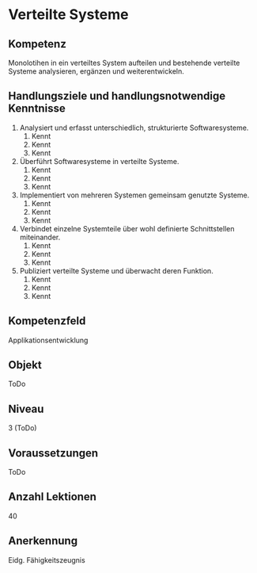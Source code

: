 # Verteilte Systeme

## Kompetenz
Monolotihen in ein verteiltes System aufteilen und bestehende verteilte Systeme analysieren, ergänzen und weiterentwickeln. 

## Handlungsziele und handlungsnotwendige Kenntnisse
1. Analysiert und erfasst unterschiedlich, strukturierte Softwaresysteme.
   1. Kennt 
   1. Kennt
   1. Kennt
1. Überführt Softwaresysteme in verteilte Systeme.
   1. Kennt
   1. Kennt
   1. Kennt
1. Implementiert von mehreren Systemen gemeinsam genutzte Systeme.
   1. Kennt
   1. Kennt
   1. Kennt
1. Verbindet einzelne Systemteile über wohl definierte Schnittstellen miteinander.
   1. Kennt
   1. Kennt
   1. Kennt
1. Publiziert verteilte Systeme und überwacht deren Funktion.
   1. Kennt
   1. Kennt
   1. Kennt

## Kompetenzfeld
Applikationsentwicklung

## Objekt
ToDo

## Niveau
3 (ToDo)

## Voraussetzungen
ToDo

## Anzahl Lektionen
40

## Anerkennung
Eidg. Fähigkeitszeugnis